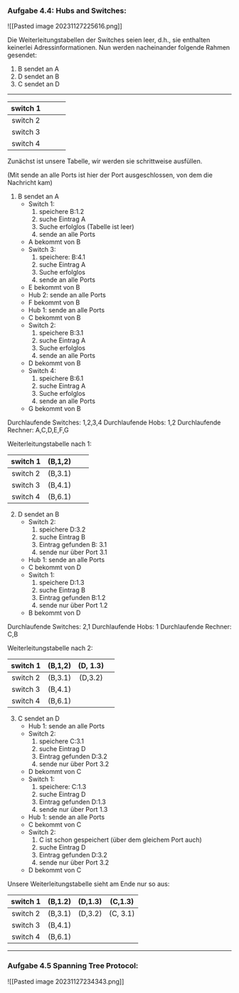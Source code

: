  ### Aufgabe 4.4: Hubs and Switches:

![[Pasted image 20231127225616.png]]

Die Weiterleitungstabellen der Switches seien leer, d.h., sie enthalten keinerlei Adressinformationen.
Nun werden nacheinander folgende Rahmen gesendet:

1. B sendet an A
2. D sendet an B
3. C sendet an D

---

| switch 1 |     |     |     |
|:--------:| :---: | :---: | :---: |
| switch 2 |     |     |     |
| switch 3 |     |     |     |
| switch 4 |     |     |     |
Zunächst ist unsere Tabelle, wir werden sie schrittweise ausfüllen.

(Mit sende an alle Ports ist hier der Port ausgeschlossen, von dem die Nachricht kam)

1. B sendet an A
	- Switch 1: 
		1. speichere B:1.2
		2. suche Eintrag A
		3. Suche erfolglos (Tabelle ist leer)
		4. sende an alle Ports
	- A bekommt von B
	- Switch 3:
		1. speichere: B:4.1
		2. suche Eintrag A
		3. Suche erfolglos
		4. sende an alle Ports
	- E bekommt von B
	- Hub 2: sende an alle Ports
	- F bekommt von B
	- Hub 1: sende an alle Ports
	- C bekommt von B
	- Switch 2:
		1. speichere B:3.1
		2. suche Eintrag A
		3. Suche erfolglos
		4. sende an alle Ports
	- D bekommt von B
	- Switch 4:
		1. speichere B:6.1
		2. suche Eintrag A
		3. Suche erfolglos
		4. sende an alle Ports
	- G bekommt von B

Durchlaufende Switches: 1,2,3,4
Durchlaufende Hobs: 1,2
Durchlaufende Rechner: A,C,D,E,F,G

Weiterleitungstabelle nach 1:

| switch 1 | (B,1,2) |     |     |
|:--------:|:-------:|:---:|:---:|
| switch 2 | (B,3.1) |     |     |
| switch 3 | (B,4.1) |     |     |
| switch 4 | (B,6.1) |     |     |

2. D sendet an B
	- Switch 2:
		1. speichere D:3.2
		2. suche Eintrag B
		3. Eintrag gefunden B: 3.1
		4. sende nur über Port 3.1
	- Hub 1: sende an alle Ports
	- C bekommt von D
	- Switch 1:
		1. speichere D:1.3
		2. suche Eintrag B
		3. Eintrag gefunden B:1.2
		4. sende nur über Port 1.2
	- B bekommt von D

Durchlaufende Switches: 2,1
Durchlaufende Hobs: 1
Durchlaufende Rechner: C,B 


Weiterleitungstabelle nach 2:

| switch 1 | (B,1,2) | (D, 1.3) |     |
|:--------:|:-------:|:--------:|:---:|
| switch 2 | (B,3.1) | (D,3.2)  |     |
| switch 3 | (B,4.1) |          |     |
| switch 4 | (B,6.1) |          |     |

3. C sendet an D
	- Hub 1: sende an alle Ports
	- Switch 2:
		1. speichere C:3.1
		2. suche Eintrag D
		3. Eintrag gefunden D:3.2
		4. sende nur über Port 3.2
	- D bekommt von C
	- Switch 1:
		1. speichere: C:1.3
		2. suche Eintrag D
		3. Eintrag gefunden D:1.3
		4. sende nur über Port 1.3
	- Hub 1: sende an alle Ports
	- C bekommt von C
	- Switch 2:
		1. C ist schon gespeichert (über dem gleichem Port auch)
		2. suche Eintrag D 
		3. Eintrag gefunden D:3.2
		4. sende nur über Port 3.2
	- D bekommt von C

Unsere Weiterleitungstabelle sieht am Ende nur so aus:

| switch 1 | (B,1.2) | (D,1.3) | (C,1.3)  |
|:--------:|:-------:|:-------:|:--------:|
| switch 2 | (B,3.1) | (D,3.2) | (C, 3.1) |
| switch 3 | (B,4.1) |         |          |
| switch 4 | (B,6.1) |         |          |


--- 
 ### Aufgabe 4.5 Spanning Tree Protocol:
![[Pasted image 20231127234343.png]]

